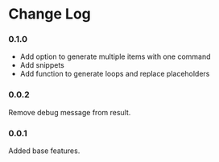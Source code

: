 # Change Log

### 0.1.0

- Add option to generate multiple items with one command
- Add snippets
- Add function to generate loops and replace placeholders 

### 0.0.2

Remove debug message from result.

### 0.0.1

Added base features.